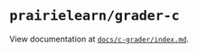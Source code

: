 # `prairielearn/grader-c`

View documentation at [`docs/c-grader/index.md`](../../docs/c-grader/index.md).
